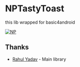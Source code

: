 # NPTastyToast

this lib wrapped for basic4android


<a href="https://ibb.co/LSJhp9p"><img src="https://i.ibb.co/2qsYKcK/NP.jpg" alt="NP" border="0"></a>




 ## Thanks
* [Rahul Yadav](https://github.com/yadav-rahul/TastyToast) - Main library

